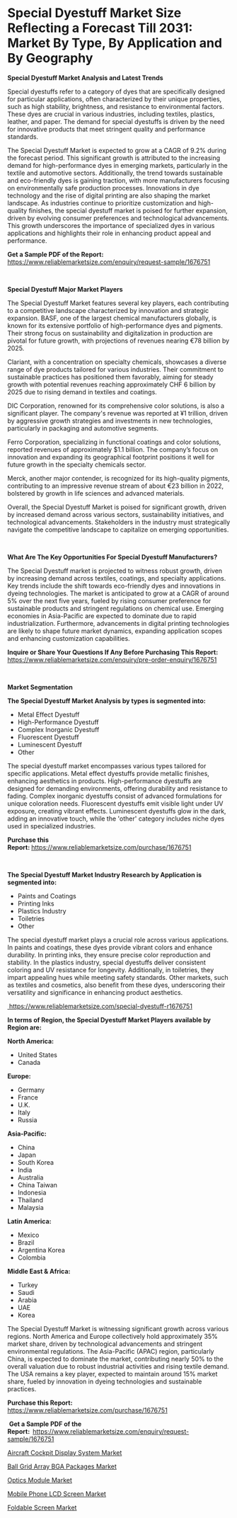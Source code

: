 <p><h1>Special Dyestuff Market Size Reflecting a Forecast Till 2031: Market By Type, By Application and By Geography</h1></p><p><strong>Special Dyestuff Market Analysis and Latest Trends</strong></p>
<p><p>Special dyestuffs refer to a category of dyes that are specifically designed for particular applications, often characterized by their unique properties, such as high stability, brightness, and resistance to environmental factors. These dyes are crucial in various industries, including textiles, plastics, leather, and paper. The demand for special dyestuffs is driven by the need for innovative products that meet stringent quality and performance standards.</p><p>The Special Dyestuff Market is expected to grow at a CAGR of 9.2% during the forecast period. This significant growth is attributed to the increasing demand for high-performance dyes in emerging markets, particularly in the textile and automotive sectors. Additionally, the trend towards sustainable and eco-friendly dyes is gaining traction, with more manufacturers focusing on environmentally safe production processes. Innovations in dye technology and the rise of digital printing are also shaping the market landscape. As industries continue to prioritize customization and high-quality finishes, the special dyestuff market is poised for further expansion, driven by evolving consumer preferences and technological advancements. This growth underscores the importance of specialized dyes in various applications and highlights their role in enhancing product appeal and performance.</p></p>
<p><strong>Get a Sample PDF of the Report:&nbsp;</strong> <a href="https://www.reliablemarketsize.com/enquiry/request-sample/1676751?utm_campaign=1293&utm_medium=2&utm_source=Github&utm_content=ia&utm_term=30092024&utm_id=special-dyestuff">https://www.reliablemarketsize.com/enquiry/request-sample/1676751</a></p>
<p>&nbsp;</p>
<p><strong>Special Dyestuff Major Market Players</strong></p>
<p><p>The Special Dyestuff Market features several key players, each contributing to a competitive landscape characterized by innovation and strategic expansion. BASF, one of the largest chemical manufacturers globally, is known for its extensive portfolio of high-performance dyes and pigments. Their strong focus on sustainability and digitalization in production are pivotal for future growth, with projections of revenues nearing €78 billion by 2025.</p><p>Clariant, with a concentration on specialty chemicals, showcases a diverse range of dye products tailored for various industries. Their commitment to sustainable practices has positioned them favorably, aiming for steady growth with potential revenues reaching approximately CHF 6 billion by 2025 due to rising demand in textiles and coatings.</p><p>DIC Corporation, renowned for its comprehensive color solutions, is also a significant player. The company's revenue was reported at ¥1 trillion, driven by aggressive growth strategies and investments in new technologies, particularly in packaging and automotive segments.</p><p>Ferro Corporation, specializing in functional coatings and color solutions, reported revenues of approximately $1.1 billion. The company’s focus on innovation and expanding its geographical footprint positions it well for future growth in the specialty chemicals sector.</p><p>Merck, another major contender, is recognized for its high-quality pigments, contributing to an impressive revenue stream of about €23 billion in 2022, bolstered by growth in life sciences and advanced materials.</p><p>Overall, the Special Dyestuff Market is poised for significant growth, driven by increased demand across various sectors, sustainability initiatives, and technological advancements. Stakeholders in the industry must strategically navigate the competitive landscape to capitalize on emerging opportunities.</p></p>
<p>&nbsp;</p>
<p><strong>What Are The Key Opportunities For Special Dyestuff Manufacturers?</strong></p>
<p><p>The Special Dyestuff market is projected to witness robust growth, driven by increasing demand across textiles, coatings, and specialty applications. Key trends include the shift towards eco-friendly dyes and innovations in dyeing technologies. The market is anticipated to grow at a CAGR of around 5% over the next five years, fueled by rising consumer preference for sustainable products and stringent regulations on chemical use. Emerging economies in Asia-Pacific are expected to dominate due to rapid industrialization. Furthermore, advancements in digital printing technologies are likely to shape future market dynamics, expanding application scopes and enhancing customization capabilities.</p></p>
<p><strong>Inquire or Share Your Questions If Any Before Purchasing This Report:</strong> <a href="https://www.reliablemarketsize.com/enquiry/pre-order-enquiry/1676751?utm_campaign=1293&utm_medium=2&utm_source=Github&utm_content=ia&utm_term=30092024&utm_id=special-dyestuff">https://www.reliablemarketsize.com/enquiry/pre-order-enquiry/1676751</a></p>
<p>&nbsp;</p>
<p><strong>Market Segmentation</strong></p>
<p><strong>The Special Dyestuff Market Analysis by types is segmented into:</strong></p>
<p><ul><li>Metal Effect Dyestuff</li><li>High-Performance Dyestuff</li><li>Complex Inorganic Dyestuff</li><li>Fluorescent Dyestuff</li><li>Luminescent Dyestuff</li><li>Other</li></ul></p>
<p><p>The special dyestuff market encompasses various types tailored for specific applications. Metal effect dyestuffs provide metallic finishes, enhancing aesthetics in products. High-performance dyestuffs are designed for demanding environments, offering durability and resistance to fading. Complex inorganic dyestuffs consist of advanced formulations for unique coloration needs. Fluorescent dyestuffs emit visible light under UV exposure, creating vibrant effects. Luminescent dyestuffs glow in the dark, adding an innovative touch, while the 'other' category includes niche dyes used in specialized industries.</p></p>
<p><strong>Purchase this Report:&nbsp;</strong><a href="https://www.reliablemarketsize.com/purchase/1676751?utm_campaign=1293&utm_medium=2&utm_source=Github&utm_content=ia&utm_term=30092024&utm_id=special-dyestuff">https://www.reliablemarketsize.com/purchase/1676751</a></p>
<p>&nbsp;</p>
<p><strong>The Special Dyestuff Market Industry Research by Application is segmented into:</strong></p>
<p><ul><li>Paints and Coatings</li><li>Printing Inks</li><li>Plastics Industry</li><li>Toiletries</li><li>Other</li></ul></p>
<p><p>The special dyestuff market plays a crucial role across various applications. In paints and coatings, these dyes provide vibrant colors and enhance durability. In printing inks, they ensure precise color reproduction and stability. In the plastics industry, special dyestuffs deliver consistent coloring and UV resistance for longevity. Additionally, in toiletries, they impart appealing hues while meeting safety standards. Other markets, such as textiles and cosmetics, also benefit from these dyes, underscoring their versatility and significance in enhancing product aesthetics.</p></p>
<p><a href="https://www.reliablemarketsize.com/special-dyestuff-r1676751?utm_campaign=1293&utm_medium=2&utm_source=Github&utm_content=ia&utm_term=30092024&utm_id=special-dyestuff">&nbsp;https://www.reliablemarketsize.com/special-dyestuff-r1676751</a></p>
<p><strong>In terms of Region, the Special Dyestuff Market Players available by Region are:</strong></p>
<p>
    <p> <strong> North America: </strong>
        <ul>
            <li>United States</li>
            <li>Canada</li>
        </ul>
        </p> 
    <p> <strong> Europe: </strong>
        <ul>
            <li>Germany</li>
            <li>France</li>
            <li>U.K.</li>
            <li>Italy</li>
            <li>Russia</li>
        </ul>
        </p> 
    <p> <strong> Asia-Pacific: </strong>
        <ul>
            <li>China</li>
            <li>Japan</li>
            <li>South Korea</li>
            <li>India</li>
            <li>Australia</li>
            <li>China Taiwan</li>
            <li>Indonesia</li>
            <li>Thailand</li>
            <li>Malaysia</li>
        </ul>
        </p> 
    <p> <strong> Latin America: </strong>
        <ul>
            <li>Mexico</li>
            <li>Brazil</li>
            <li>Argentina Korea</li>
            <li>Colombia</li>
        </ul>
        </p> 
    <p> <strong> Middle East & Africa: </strong>
        <ul>
            <li>Turkey</li>
            <li>Saudi</li>
            <li>Arabia</li>
            <li>UAE</li>
            <li>Korea</li>
        </ul>
    </p>
    </p>
<p><p>The Special Dyestuff Market is witnessing significant growth across various regions. North America and Europe collectively hold approximately 35% market share, driven by technological advancements and stringent environmental regulations. The Asia-Pacific (APAC) region, particularly China, is expected to dominate the market, contributing nearly 50% to the overall valuation due to robust industrial activities and rising textile demand. The USA remains a key player, expected to maintain around 15% market share, fueled by innovation in dyeing technologies and sustainable practices.</p></p>
<p><strong>Purchase this Report: </strong><a href="https://www.reliablemarketsize.com/purchase/1676751?utm_campaign=1293&utm_medium=2&utm_source=Github&utm_content=ia&utm_term=30092024&utm_id=special-dyestuff">https://www.reliablemarketsize.com/purchase/1676751</a></p>
<p>&nbsp;<strong>Get a Sample PDF of the Report:&nbsp;&nbsp;</strong><a href="https://www.reliablemarketsize.com/enquiry/request-sample/1676751?utm_campaign=1293&utm_medium=2&utm_source=Github&utm_content=ia&utm_term=30092024&utm_id=special-dyestuff">https://www.reliablemarketsize.com/enquiry/request-sample/1676751</a></p>
<p><strong></strong></p>
<p><p><a href="https://www.linkedin.com/pulse/aircraft-cockpit-display-system-market-size-share-trends-analysis-6whjf?utm_campaign=1293&utm_medium=2&utm_source=Github&utm_content=ia&utm_term=30092024&utm_id=special-dyestuff">Aircraft Cockpit Display System Market</a></p><p><a href="https://issuu.com/reportprime-2/docs/ball-grid-array-bga-packages-market_0fb8efc8c07ae8?utm_campaign=1293&utm_medium=2&utm_source=Github&utm_content=ia&utm_term=30092024&utm_id=special-dyestuff">Ball Grid Array BGA Packages Market</a></p><p><a href="https://issuu.com/reportprime-2/docs/optics-module-market-size-2030.pptx_f6a0db57acdce1?utm_campaign=1293&utm_medium=2&utm_source=Github&utm_content=ia&utm_term=30092024&utm_id=special-dyestuff">Optics Module Market</a></p><p><a href="https://www.linkedin.com/pulse/how-mobile-phone-lcd-screen-market-changing-from-2024-2031-brainorm-box0f?utm_campaign=1293&utm_medium=2&utm_source=Github&utm_content=ia&utm_term=30092024&utm_id=special-dyestuff">Mobile Phone LCD Screen Market</a></p><p><a href="https://www.linkedin.com/pulse/market-forecast-global-foldable-screen-trends-impact-analysis-orgmf?utm_campaign=1293&utm_medium=2&utm_source=Github&utm_content=ia&utm_term=30092024&utm_id=special-dyestuff">Foldable Screen Market</a></p></p>